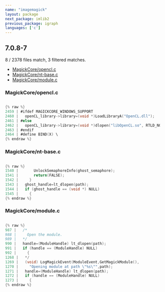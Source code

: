 ```yaml
---
name: "imagemagick"
layout: package
next_package: imlib2
previous_package: igraph
languages: ['c']
---
```

## 7.0.8-7
8 / 2378 files match, 3 filtered matches.

 - [MagickCore/opencl.c](#magickcoreopenclc)
 - [MagickCore/nt-base.c](#magickcorent-basec)
 - [MagickCore/module.c](#magickcoremodulec)

### MagickCore/opencl.c

```c

{% raw %}
2459 | #ifdef MAGICKCORE_WINDOWS_SUPPORT
2460 |   openCL_library->library=(void *)LoadLibraryA("OpenCL.dll");
2461 | #else
2462 |   openCL_library->library=(void *)dlopen("libOpenCL.so", RTLD_NOW);
2463 | #endif
2464 | #define BIND(X) \
{% endraw %}

```
### MagickCore/nt-base.c

```c

{% raw %}
1540 |       UnlockSemaphoreInfo(ghost_semaphore);
1541 |       return(FALSE);
1542 |     }
1543 |   ghost_handle=lt_dlopen(path);
1544 |   if (ghost_handle == (void *) NULL)
1545 |     {
{% endraw %}

```
### MagickCore/module.c

```c

{% raw %}
987 |   /*
988 |     Open the module.
989 |   */
990 |   handle=(ModuleHandle) lt_dlopen(path);
991 |   if (handle == (ModuleHandle) NULL)
992 |     {
1268 |   */
1269 |   (void) LogMagickEvent(ModuleEvent,GetMagickModule(),
1270 |     "Opening module at path \"%s\"",path);
1271 |   handle=(ModuleHandle) lt_dlopen(path);
1272 |   if (handle == (ModuleHandle) NULL)
1273 |     {
{% endraw %}

```